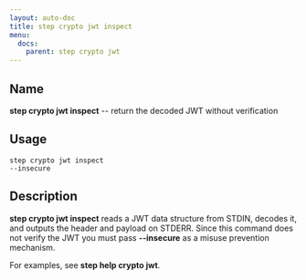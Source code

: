 ```yaml
---
layout: auto-doc
title: step crypto jwt inspect
menu:
  docs:
    parent: step crypto jwt
---
```


## Name
**step crypto jwt inspect** -- return the decoded JWT without verification

## Usage

```raw
step crypto jwt inspect
--insecure
```

## Description

**step crypto jwt inspect** reads a JWT data structure from STDIN, decodes it,
and outputs the header and payload on STDERR. Since this command does not
verify the JWT you must pass **--insecure** as a misuse prevention mechanism.

For examples, see **step help crypto jwt**.

